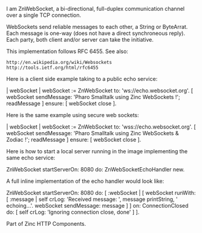 I am ZnWebSocket, a bi-directional, full-duplex communication channel over a single TCP connection.

WebSockets send reliable messages to each other, a String or ByteArrat.
Each message is one-way (does not have a direct synchroneous reply). 
Each party, both client and/or server can take the initiative.

This implementation follows RFC 6455. See also:

	http://en.wikipedia.org/wiki/Websockets
	http://tools.ietf.org/html/rfc6455

Here is a client side example taking to a public echo service: 

| webSocket |
webSocket := ZnWebSocket to: 'ws://echo.websocket.org'.
[ webSocket 
	sendMessage: 'Pharo Smalltalk using Zinc WebSockets !';
	readMessage ] ensure: [ webSocket close ].

Here is the same example using secure web sockets:

| webSocket |
webSocket := ZnWebSocket to: 'wss://echo.websocket.org'.
[ webSocket 
	sendMessage: 'Pharo Smalltalk using Zinc WebSockets & Zodiac !';
	readMessage ] ensure: [ webSocket close ].

Here is how to start a local server running in the image implementing the same echo service:

ZnWebSocket startServerOn: 8080 do: ZnWebSocketEchoHandler new.

A full inline implementation of the echo handler would look like:

ZnWebSocket 
	startServerOn: 8080 
	do: [ :webSocket | 
		[ 
			webSocket runWith: [ :message |
				self crLog: 'Received message: ', message printString, ' echoing...'.
				webSocket sendMessage: message ] ] 
			on: ConnectionClosed 
			do: [ self crLog: 'Ignoring connection close, done' ] ].

Part of Zinc HTTP Components.